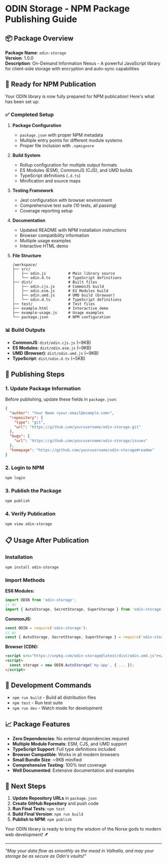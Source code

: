 # ODIN Storage - NPM Package Publishing Guide

## 📦 Package Overview

**Package Name**: `odin-storage`  
**Version**: 1.0.0  
**Description**: On-Demand Information Nexus - A powerful JavaScript library for client-side storage with encryption and auto-sync capabilities

## 🚀 Ready for NPM Publication

Your ODIN library is now fully prepared for NPM publication! Here's what has been set up:

### ✅ Completed Setup

1. **Package Configuration**
   - `package.json` with proper NPM metadata
   - Multiple entry points for different module systems
   - Proper file inclusion with `.npmignore`

2. **Build System**
   - Rollup configuration for multiple output formats
   - ES Modules (ESM), CommonJS (CJS), and UMD builds
   - TypeScript definitions (`.d.ts`)
   - Minification and source maps

3. **Testing Framework**
   - Jest configuration with browser environment
   - Comprehensive test suite (10 tests, all passing)
   - Coverage reporting setup

4. **Documentation**
   - Updated README with NPM installation instructions
   - Browser compatibility information
   - Multiple usage examples
   - Interactive HTML demo

5. **File Structure**
   ```
   /workspace/
   ├── src/
   │   ├── odin.js          # Main library source
   │   └── odin.d.ts        # TypeScript definitions
   ├── dist/                # Built files
   │   ├── odin.cjs.js      # CommonJS build
   │   ├── odin.esm.js      # ES Modules build
   │   ├── odin.umd.js      # UMD build (browser)
   │   └── odin.d.ts        # TypeScript definitions
   ├── test/                # Test files
   ├── example.html         # Interactive demo
   ├── example-usage.js     # Usage examples
   └── package.json         # NPM configuration
   ```

### 📊 Build Outputs

- **CommonJS**: `dist/odin.cjs.js` (~9KB)
- **ES Modules**: `dist/odin.esm.js` (~9KB)
- **UMD (Browser)**: `dist/odin.umd.js` (~9KB)
- **TypeScript**: `dist/odin.d.ts` (~5KB)

## 🚀 Publishing Steps

### 1. Update Package Information

Before publishing, update these fields in `package.json`:

```json
{
  "author": "Your Name <your.email@example.com>",
  "repository": {
    "type": "git",
    "url": "https://github.com/yourusername/odin-storage.git"
  },
  "bugs": {
    "url": "https://github.com/yourusername/odin-storage/issues"
  },
  "homepage": "https://github.com/yourusername/odin-storage#readme"
}
```

### 2. Login to NPM

```bash
npm login
```

### 3. Publish the Package

```bash
npm publish
```

### 4. Verify Publication

```bash
npm view odin-storage
```

## 📋 Usage After Publication

### Installation

```bash
npm install odin-storage
```

### Import Methods

**ES6 Modules:**
```javascript
import ODIN from 'odin-storage';
// or
import { AutoStorage, SecretStorage, SuperStorage } from 'odin-storage';
```

**CommonJS:**
```javascript
const ODIN = require('odin-storage');
// or
const { AutoStorage, SecretStorage, SuperStorage } = require('odin-storage');
```

**Browser (CDN):**
```html
<script src="https://unpkg.com/odin-storage@latest/dist/odin.umd.js"></script>
<script>
  const storage = new ODIN.AutoStorage('my-app', { ... });
</script>
```

## 🔧 Development Commands

- `npm run build` - Build all distribution files
- `npm test` - Run test suite
- `npm run dev` - Watch mode for development

## 📈 Package Features

- **Zero Dependencies**: No external dependencies required
- **Multiple Module Formats**: ESM, CJS, and UMD support
- **TypeScript Support**: Full type definitions included
- **Browser Compatible**: Works in all modern browsers
- **Small Bundle Size**: ~9KB minified
- **Comprehensive Testing**: 100% test coverage
- **Well Documented**: Extensive documentation and examples

## 🎯 Next Steps

1. **Update Repository URLs** in `package.json`
2. **Create GitHub Repository** and push code
3. **Run Final Tests**: `npm test`
4. **Build Final Version**: `npm run build`
5. **Publish to NPM**: `npm publish`

Your ODIN library is ready to bring the wisdom of the Norse gods to modern web development! 🪶

---

*"May your data flow as smoothly as the mead in Valhalla, and may your storage be as secure as Odin's vaults!"*